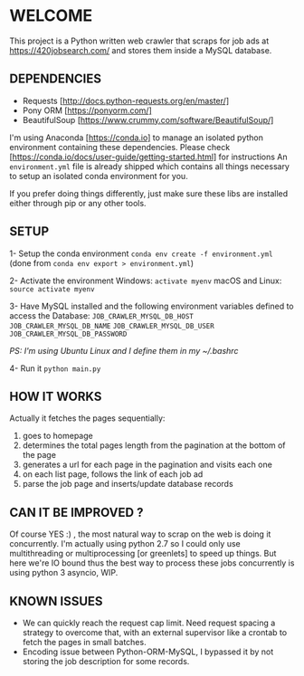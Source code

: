 # WELCOME

This project is a Python written web crawler that scraps for job ads at https://420jobsearch.com/ and stores them inside a MySQL database.

## DEPENDENCIES

- Requests [http://docs.python-requests.org/en/master/]
- Pony ORM [https://ponyorm.com/]
- BeautifulSoup [https://www.crummy.com/software/BeautifulSoup/]

I'm using Anaconda [https://conda.io] to manage an isolated python environment containing these dependencies. Please check [https://conda.io/docs/user-guide/getting-started.html] for instructions
An `environment.yml` file is already shipped which contains all things necessary to setup an isolated conda environment for you.

If you prefer doing things differently, just make sure these libs are installed either through pip or any other tools.

## SETUP

1- Setup the conda environment
`conda env create -f environment.yml` (done from `conda env export > environment.yml`)

2- Activate the environment
Windows: `activate myenv`
macOS and Linux: `source activate myenv`

3- Have MySQL installed and the following environment variables defined to access the Database:
`JOB_CRAWLER_MYSQL_DB_HOST`
`JOB_CRAWLER_MYSQL_DB_NAME`
`JOB_CRAWLER_MYSQL_DB_USER`
`JOB_CRAWLER_MYSQL_DB_PASSWORD`

*PS: I'm using Ubuntu Linux and I define them in my ~/.bashrc*

4- Run it
`python main.py`

## HOW IT WORKS

Actually it fetches the pages sequentially:

1. goes to homepage
2. determines the total pages length from the pagination at the bottom of the page
3. generates a url for each page in the pagination and visits each one
4. on each list page, follows the link of each job ad
5. parse the job page and inserts/update database records

## CAN IT BE IMPROVED ?

Of course YES :) , the most natural way to scrap on the web is doing it concurrently.
I'm actually using python 2.7 so I could only use multithreading or multiprocessing [or greenlets] to speed up things. 
But here we're IO bound thus the best way to process these jobs concurrently is using python 3 asyncio, WIP.

## KNOWN ISSUES

- We can quickly reach the request cap limit. Need request spacing a strategy to overcome that, with an external supervisor like a crontab to fetch the pages in small batches.
- Encoding issue between  Python-ORM-MySQL, I bypassed it by not storing the job description for some records.